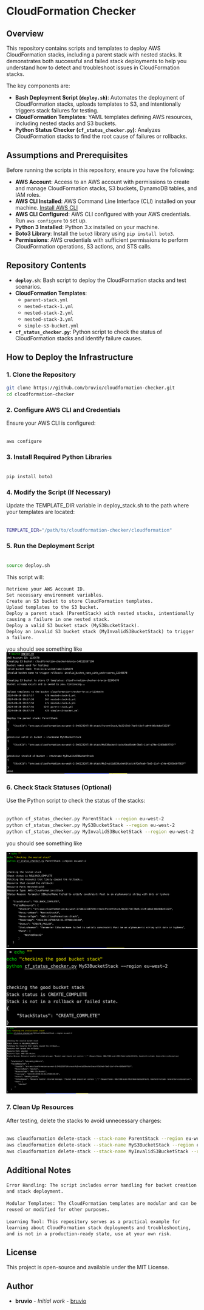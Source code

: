 # CloudFormation Checker

## Overview

This repository contains scripts and templates to deploy AWS CloudFormation stacks, including a parent stack with nested stacks. It demonstrates both successful and failed stack deployments to help you understand how to detect and troubleshoot issues in CloudFormation stacks.

The key components are:

- **Bash Deployment Script (`deploy.sh`)**: Automates the deployment of CloudFormation stacks, uploads templates to S3, and intentionally triggers stack failures for testing.
- **CloudFormation Templates**: YAML templates defining AWS resources, including nested stacks and S3 buckets.
- **Python Status Checker (`cf_status_checker.py`)**: Analyzes CloudFormation stacks to find the root cause of failures or rollbacks.

## Assumptions and Prerequisites

Before running the scripts in this repository, ensure you have the following:

- **AWS Account**: Access to an AWS account with permissions to create and manage CloudFormation stacks, S3 buckets, DynamoDB tables, and IAM roles.
- **AWS CLI Installed**: AWS Command Line Interface (CLI) installed on your machine. [Install AWS CLI](https://docs.aws.amazon.com/cli/latest/userguide/install-cliv2.html)
- **AWS CLI Configured**: AWS CLI configured with your AWS credentials. Run `aws configure` to set up.
- **Python 3 Installed**: Python 3.x installed on your machine.
- **Boto3 Library**: Install the `boto3` library using `pip install boto3`.
- **Permissions**: AWS credentials with sufficient permissions to perform CloudFormation operations, S3 actions, and STS calls.

## Repository Contents

- **`deploy.sh`**: Bash script to deploy the CloudFormation stacks and test scenarios.
- **CloudFormation Templates**:
  - `parent-stack.yml`
  - `nested-stack-1.yml`
  - `nested-stack-2.yml`
  - `nested-stack-3.yml`
  - `simple-s3-bucket.yml`
- **`cf_status_checker.py`**: Python script to check the status of CloudFormation stacks and identify failure causes.

## How to Deploy the Infrastructure

### 1. Clone the Repository

```bash
git clone https://github.com/bruvio/cloudformation-checker.git
cd cloudformation-checker
```
### 2. Configure AWS CLI and Credentials

Ensure your AWS CLI is configured:

```bash

aws configure
```

### 3. Install Required Python Libraries

```bash

pip install boto3
```
### 4. Modify the Script (If Necessary)

Update the TEMPLATE_DIR variable in deploy_stack.sh to the path where your templates are located:

```bash

TEMPLATE_DIR="/path/to/cloudformation-checker/cloudformation"
```

### 5. Run the Deployment Script

```bash

source deploy.sh
```

This script will:

    Retrieve your AWS Account ID.
    Set necessary environment variables.
    Create an S3 bucket to store CloudFormation templates.
    Upload templates to the S3 bucket.
    Deploy a parent stack (ParentStack) with nested stacks, intentionally causing a failure in one nested stack.
    Deploy a valid S3 bucket stack (MyS3BucketStack).
    Deploy an invalid S3 bucket stack (MyInvalidS3BucketStack) to trigger a failure.


you should see something like ![this](/screenshots/deploy.png?raw=true "Infra Deployment")


### 6. Check Stack Statuses (Optional)

Use the Python script to check the status of the stacks:

```bash

python cf_status_checker.py ParentStack --region eu-west-2
python cf_status_checker.py MyS3BucketStack --region eu-west-2
python cf_status_checker.py MyInvalidS3BucketStack --region eu-west-2
```

you should see something like

![this](/screenshots/check-nested.png?raw=true "Checking the nested stack")
![this](/screenshots/check-good.png?raw=true "Checking the correct S3 bucket stack")
![this](/screenshots/check-bad.png?raw=true "Checking the invalid S3 bucket stack")

### 7. Clean Up Resources

After testing, delete the stacks to avoid unnecessary charges:

```bash

aws cloudformation delete-stack --stack-name ParentStack --region eu-west-2
aws cloudformation delete-stack --stack-name MyS3BucketStack --region eu-west-2
aws cloudformation delete-stack --stack-name MyInvalidS3BucketStack --region eu-west-2
```


## Additional Notes

    
    Error Handling: The script includes error handling for bucket creation and stack deployment.
    
    Modular Templates: The CloudFormation templates are modular and can be reused or modified for other purposes.
    
    Learning Tool: This repository serves as a practical example for learning about CloudFormation stack deployments and troubleshooting, and is not in a production-ready state, use at your own risk.

## License

This project is open-source and available under the MIT License.


## Author

- **bruvio** - _Initial work_ - [bruvio](https://github.com/bruvio)
